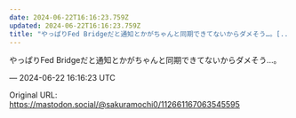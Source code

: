```yaml
---
date: 2024-06-22T16:16:23.759Z
updated: 2024-06-22T16:16:23.759Z
title: "やっぱりFed Bridgeだと通知とかがちゃんと同期できてないからダメそう…。[...]"
---
```


<p>やっぱりFed Bridgeだと通知とかがちゃんと同期できてないからダメそう…。</p>

&mdash; 2024-06-22 16:16:23 UTC

Original URL: https://mastodon.social/@sakuramochi0/112661167063545595
